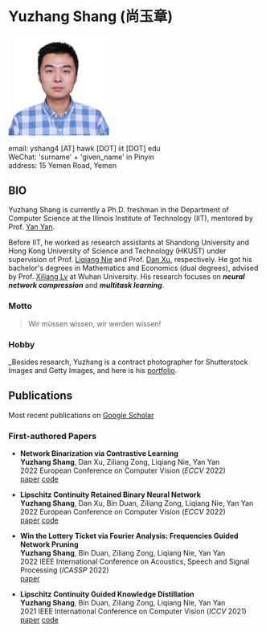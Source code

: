# Yuzhang Shang (尚玉章)

<img src="yuzhang.png" width="200">
    
email: yshang4 [AT] hawk [DOT] iit [DOT] edu     
WeChat: 'surname' + 'given_name' in Pinyin    
address: 15 Yemen Road, Yemen    

## BIO
Yuzhang Shang is currently a Ph.D. freshman in the Department of Computer Science at the Illinois Institute of Technology (IIT), mentored by Prof. [Yan Yan](https://tomyan555.github.io/).    

Before IIT, he worked as research assistants at Shandong University and Hong Kong University of Science and Technology (HKUST) under supervision of Prof. [Liqiang Nie](https://liqiangnie.github.io/index.html) and Prof. [Dan Xu](https://www.danxurgb.net/), respectively. He got his bachelor's degrees in Mathematics and Economics (dual degrees), advised by Prof. [Xiliang Lv](https://scholar.google.com/citations?user=SIJCkXcAAAAJ&hl=en) at Wuhan University. His research focuses on **_neural network compression_** and **_multitask learning_**.    



### Motto
> Wir müssen wissen, wir werden wissen!    

### Hobby
_Besides research, Yuzhang is a contract photographer for Shutterstock Images and Getty Images, and here is his [portfolio](https://500px.com.cn/shang).    
    
    

## Publications 
Most recent publications on [Google Scholar](https://scholar.google.com/citations?user=6ZPL5E0AAAAJ&hl=zh-CN&citsig=AMD79oqEOpz5S5-oOv8pxWp3FtdO-RXVSQ)

### First-authored Papers

* **Network Binarization via Contrastive Learning**    
**Yuzhang Shang**, Dan Xu, Ziliang Zong, Liqiang Nie, Yan Yan  
2022 European Conference on Computer Vision (_ECCV_ 2022)  
[paper](https://arxiv.org/abs/2207.02970) [code](https://github.com/42Shawn/CMIM)

* **Lipschitz Continuity Retained Binary Neural Network**    
**Yuzhang Shang**, Dan Xu, Bin Duan, Ziliang Zong, Liqiang Nie, Yan Yan  
2022 European Conference on Computer Vision (_ECCV_ 2022)  
[paper](https://arxiv.org/abs/2207.06540) [code](https://github.com/42Shawn/LCR_BNN)

* **Win the Lottery Ticket via Fourier Analysis: Frequencies Guided Network Pruning**    
**Yuzhang Shang**, Bin Duan, Ziliang Zong, Liqiang Nie, Yan Yan  
2022 IEEE International Conference on Acoustics, Speech and Signal Processing (_ICASSP_ 2022)  
[paper](https://arxiv.org/pdf/2201.12712.pdf) 

* **Lipschitz Continuity Guided Knowledge Distillation**    
**Yuzhang Shang**, Bin Duan, Ziliang Zong, Liqiang Nie, Yan Yan  
2021 IEEE International Conference on Computer Vision (_ICCV_ 2021)    
[paper](https://openaccess.thecvf.com/content/ICCV2021/papers/Shang_Lipschitz_Continuity_Guided_Knowledge_Distillation_ICCV_2021_paper.pdf)  [code](https://github.com/42Shawn/LONDON/tree/master)    


<!-- You can use the [editor on GitHub](https://github.com/42Shawn/yuzhang-github.io/edit/gh-pages/index.md) to maintain and preview the content for your website in Markdown files.

Whenever you commit to this repository, GitHub Pages will run [Jekyll](https://jekyllrb.com/) to rebuild the pages in your site, from the content in your Markdown files.

### Markdown

Markdown is a lightweight and easy-to-use syntax for styling your writing. It includes conventions for

```markdown
Syntax highlighted code block

# Header 1
## Header 2
### Header 3

- Bulleted
- List

1. Numbered
2. List

**Bold** and _Italic_ and `Code` text

[Link](url) and ![Image](src)
```

For more details see [GitHub Flavored Markdown](https://guides.github.com/features/mastering-markdown/).

### Jekyll Themes

Your Pages site will use the layout and styles from the Jekyll theme you have selected in your [repository settings](https://github.com/42Shawn/yuzhang-github.io/settings/pages). The name of this theme is saved in the Jekyll `_config.yml` configuration file.

### Support or Contact

Having trouble with Pages? Check out our [documentation](https://docs.github.com/categories/github-pages-basics/) or [contact support](https://support.github.com/contact) and we’ll help you sort it out.
 -->
